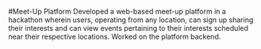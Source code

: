 #Meet-Up Platform
Developed a web-based meet-up platform in a hackathon wherein users, operating from any location, can sign up sharing their interests and can view events pertaining to their interests scheduled near their respective locations. Worked on the platform backend.

